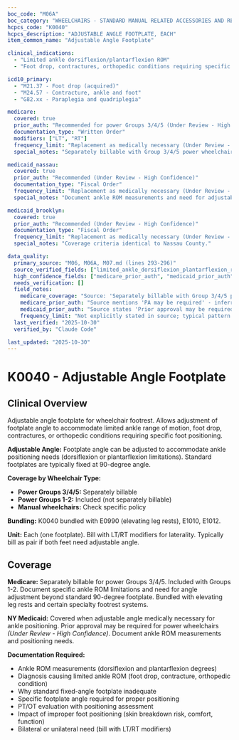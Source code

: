 ```yaml
---
boc_code: "M06A"
boc_category: "WHEELCHAIRS - STANDARD MANUAL RELATED ACCESSORIES AND REPAIRS"
hcpcs_code: "K0040"
hcpcs_description: "ADJUSTABLE ANGLE FOOTPLATE, EACH"
item_common_name: "Adjustable Angle Footplate"

clinical_indications:
  - "Limited ankle dorsiflexion/plantarflexion ROM"
  - "Foot drop, contractures, orthopedic conditions requiring specific foot angle"

icd10_primary:
  - "M21.37 - Foot drop (acquired)"
  - "M24.57 - Contracture, ankle and foot"
  - "G82.xx - Paraplegia and quadriplegia"

medicare:
  covered: true
  prior_auth: "Recommended for power Groups 3/4/5 (Under Review - High Confidence)"
  documentation_type: "Written Order"
  modifiers: ["LT", "RT"]
  frequency_limit: "Replacement as medically necessary (Under Review - High Confidence)"
  special_notes: "Separately billable with Group 3/4/5 power wheelchairs. Included with Groups 1-2. Document specific ankle ROM limitations, need for angle adjustment beyond standard. Billed per each with LT/RT modifiers. Bundled with E0990, E1010, E1012."

medicaid_nassau:
  covered: true
  prior_auth: "Recommended (Under Review - High Confidence)"
  documentation_type: "Fiscal Order"
  frequency_limit: "Replacement as medically necessary (Under Review - High Confidence)"
  special_notes: "Document ankle ROM measurements and need for adjustable angle. Prior approval may be required for power wheelchairs."

medicaid_brooklyn:
  covered: true
  prior_auth: "Recommended (Under Review - High Confidence)"
  documentation_type: "Fiscal Order"
  frequency_limit: "Replacement as medically necessary (Under Review - High Confidence)"
  special_notes: "Coverage criteria identical to Nassau County."

data_quality:
  primary_source: "M06, M06A, M07.md (lines 293-296)"
  source_verified_fields: ["limited_ankle_dorsiflexion_plantarflexion_rom", "foot_drop_contractures", "separately_billable_group_3_4_5_power", "included_groups_1_2", "billed_per_each_lt_rt_modifiers", "bundled_with_e0990_e1010_e1012"]
  high_confidence_fields: ["medicare_prior_auth", "medicaid_prior_auth", "frequency_limit"]
  needs_verification: []
  field_notes:
    medicare_coverage: "Source: 'Separately billable with Group 3/4/5 power wheelchairs; included with Groups 1-2; document specific ankle ROM limitations, need for angle adjustment beyond standard; PA may be required; billed per each with LT/RT modifiers; bundled with E0990, E1010, E1012.' Coverage criteria explicitly stated."
    medicare_prior_auth: "Source mentions 'PA may be required' - inferred that prior authorization likely needed for power wheelchair Groups 3/4/5 accessories due to higher complexity. Marked high confidence based on power wheelchair accessory PA patterns."
    medicaid_prior_auth: "Source states 'Prior approval may be required for power wheelchairs' - inferred PA needed for power wheelchair applications. High confidence based on typical complex positioning accessory patterns."
    frequency_limit: "Not explicitly stated in source; typical pattern for replacement accessories is 'as medically necessary' after warranty period. Inferred from standard DME replacement patterns."
  last_verified: "2025-10-30"
  verified_by: "Claude Code"

last_updated: "2025-10-30"
---
```


# K0040 - Adjustable Angle Footplate

## Clinical Overview

Adjustable angle footplate for wheelchair footrest. Allows adjustment of footplate angle to accommodate limited ankle range of motion, foot drop, contractures, or orthopedic conditions requiring specific foot positioning.

**Adjustable Angle:** Footplate angle can be adjusted to accommodate ankle positioning needs (dorsiflexion or plantarflexion limitations). Standard footplates are typically fixed at 90-degree angle.

**Coverage by Wheelchair Type:**
- **Power Groups 3/4/5:** Separately billable
- **Power Groups 1-2:** Included (not separately billable)
- **Manual wheelchairs:** Check specific policy

**Bundling:** K0040 bundled with E0990 (elevating leg rests), E1010, E1012.

**Unit:** Each (one footplate). Bill with LT/RT modifiers for laterality. Typically bill as pair if both feet need adjustable angle.

## Coverage

**Medicare:** Separately billable for power Groups 3/4/5. Included with Groups 1-2. Document specific ankle ROM limitations and need for angle adjustment beyond standard 90-degree footplate. Bundled with elevating leg rests and certain specialty footrest systems.

**NY Medicaid:** Covered when adjustable angle medically necessary for ankle positioning. Prior approval may be required for power wheelchairs *(Under Review - High Confidence)*. Document ankle ROM measurements and positioning needs.

**Documentation Required:**
- Ankle ROM measurements (dorsiflexion and plantarflexion degrees)
- Diagnosis causing limited ankle ROM (foot drop, contracture, orthopedic condition)
- Why standard fixed-angle footplate inadequate
- Specific footplate angle required for proper positioning
- PT/OT evaluation with positioning assessment
- Impact of improper foot positioning (skin breakdown risk, comfort, function)
- Bilateral or unilateral need (bill with LT/RT modifiers)
